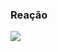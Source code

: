 ### Reação
![](https://encrypted-tbn0.gstatic.com/images?q=tbn:ANd9GcQeCMlnHN9MoQJMqjyX0BHXFzc_XZ-EVZnO02rQyWk4ddZqyPnZ)
